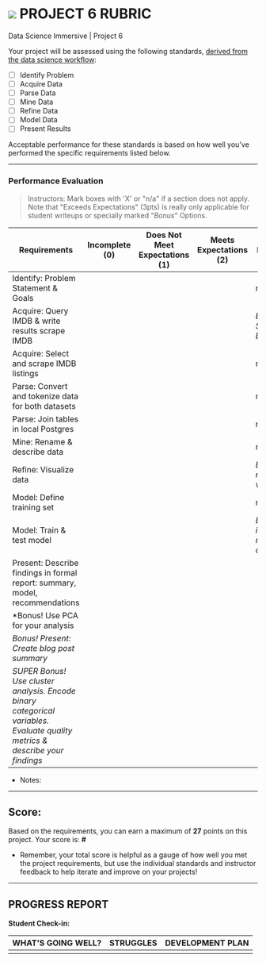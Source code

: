 # ![](https://ga-dash.s3.amazonaws.com/production/assets/logo-9f88ae6c9c3871690e33280fcf557f33.png) PROJECT 6 RUBRIC
Data Science Immersive | Project 6

Your project will be assessed using the following standards, [derived from the data science workflow](../../../../resources/syllabus/DSI-workflow-v1.pdf):

- [ ] Identify Problem
- [ ] Acquire Data
- [ ] Parse Data
- [ ] Mine Data
- [ ] Refine Data
- [ ] Model Data
- [ ] Present Results

Acceptable performance for these standards is based on how well you've performed the specific requirements listed below.

---

### Performance Evaluation
> Instructors: Mark boxes with 'X' or "n/a" if a section does not apply. Note that "Exceeds Expectations" (3pts) is really only applicable for student writeups or specially marked "*Bonus*" Options.

| Requirements | Incomplete (0) | Does Not Meet Expectations (1) | Meets Expectations (2) | Exceeds Expectations (3) |
|---|---|---|---|---|
| Identify: Problem Statement & Goals | | | | n/a |
| Acquire: Query IMDB & write results scrape IMDB | | | | *Bonus: Scrape with BeautifulSoup* |
| Acquire: Select and scrape IMDB listings | | | | n/a |
| Parse: Convert and tokenize data for both datasets | | | | n/a |
| Parse: Join tables in local Postgres | | | | n/a |
| Mine: Rename & describe data | | | | n/a |
| Refine: Visualize data | | | | *Bonus: Use multiple data viz tools* |
| Model: Define training set | | | | n/a |
| Model: Train & test model | | | | *Bonus: How is model at risk of overfitting?* |
| Present: Describe findings in formal report: summary, model, recommendations | | | | |
| *Bonus! Use PCA for your analysis | | | | |
| *Bonus! Present: Create blog post summary* | | | | |
| *SUPER Bonus! Use cluster analysis. Encode binary categorical variables. Evaluate quality metrics & describe your findings* | | | | |


- Notes:


---

## Score:
Based on the requirements, you can earn a maximum of  **27**  points on this project. Your score is: **#**

- Remember, your total score is helpful as a gauge of how well you met the project requirements, but use the individual standards and instructor feedback to help iterate and improve on your projects!

---

## PROGRESS REPORT
**Student Check-in:**

|WHAT’S GOING WELL?|STRUGGLES|DEVELOPMENT PLAN|
|---|---|---|
| | | |
